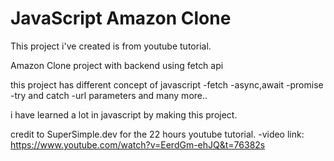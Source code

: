 # JavaScript Amazon Clone

This project i've created is from youtube tutorial.

Amazon Clone project with backend using fetch api

this project has different concept of javascript
-fetch
-async,await
-promise
-try and catch
-url parameters
and many more..

i have learned a lot in javascript by making this project.

credit to SuperSimple.dev for the 22 hours youtube tutorial.
-video link: https://www.youtube.com/watch?v=EerdGm-ehJQ&t=76382s
